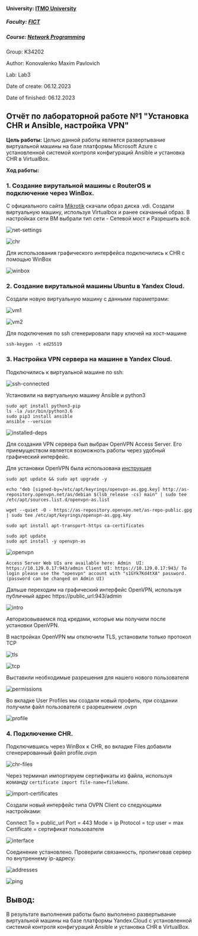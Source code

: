 #### University: [ITMO University](https://itmo.ru/ru/)

##### Faculty: [FICT](https://fict.itmo.ru)

##### Course: [Network Programming](https://itmo-ict-faculty.github.io/network-programming/)

Group: K34202

Author: Konovalenko Maxim Pavlovich

Lab: Lab3

Date of create: 06.12.2023

Date of finished: 06.12.2023

## Отчёт по лабораторной работе №1 "Установка CHR и Ansible, настройка VPN"

**Цель работы:** Целью данной работы является развертывание виртуальной машины на базе платформы Microsoft Azure с установленной системой контроля конфигураций Ansible и установка CHR в VirtualBox.

**Ход работы:**

### 1. Создание вирутальной машины с RouterOS и подключение через WinBox.

С официального сайта [Mikrotik](https://mikrotik.com/download/archive) скачали образ диска .vdi. Создали виртуальную машину, используя Virtualbox и ранее скачанный образ. В настройках сети ВМ выбрали тип сети - Сетевой мост и Разрешить всё.

![net-settings](img/network-config.jpg)

![chr](img/chr.jpg)

Для использования графического интерфейса подключились к CHR с помощью WinBox

![winbox](img/chr-winbox.jpg)

### 2. Создание вирутальной машины Ubuntu в Yandex Cloud.

Создали новую виртуальную машину с данными параметрами:

![vm1](img/vm-creating1.jpg)

![vm2](img/vm-creating2.jpg)

Для подключения по ssh сгенерировали пару ключей на хост-машине

```
ssh-keygen -t ed25519
```

### 3. Настройка VPN сервера на машине в Yandex Cloud.

Подключились к виртуальной машине по ssh:

![ssh-connected](img/vm-connected.jpg)

Установили на виртуальную машину Ansible и python3

```
sudo apt install python3-pip
ls -la /usr/bin/python3.6
sudo pip3 install ansible
ansible --version
```

![installed-deps](img/installed-deps.jpg)

Для создания VPN сервера был выбран OpenVPN Access Server. Его приемуществом является возможноть работы через удобный графический интерфейс.

Для установки OpenVPN была использована [инструкция](https://zacs-tech.com/how-to-install-openvpn-access-server-on-ubuntu-22-04/)

```
sudo apt update && sudo apt upgrade -y
```

```
echo "deb [signed-by=/etc/apt/keyrings/openvpn-as.gpg.key] http://as-repository.openvpn.net/as/debian $(lsb_release -cs) main" | sudo tee /etc/apt/sources.list.d/openvpn-as.list
```

```
wget --quiet -O - https://as-repository.openvpn.net/as-repo-public.gpg | sudo tee /etc/apt/keyrings/openvpn-as.gpg.key
```

```
sudo apt install apt-transport-https ca-certificates
```

```
sudo apt update
sudo apt install -y openvpn-as
```

![openvpn](img/openvpn.jpg)

`Access Server Web UIs are available here:
Admin  UI: https://10.129.0.17:943/admin
Client UI: https://10.129.0.17:943/
To login please use the "openvpn" account with "s1GYk7Kd4tXA" password.
(password can be changed on Admin UI)`

Дальше переходим на графический интерфейс OpenVPN, используя публичный адрес https://public_url:943/admin

![intro](img/intro.jpg)

Авторизовываемся под кредами, которые мы получили после установки OpenVPN.

В настройках OpenVPN мы отключили TLS, установили только протокол TCP

![tls](img/tls.jpg)

![tcp](img/tcp.jpg)

Выставили необходимые разрешения для нашего нового пользователя

![permissions](img/permissions.jpg)

Во вкладке User Profiles мы создали новый профиль, при создании получили файл пользователя с разрешением .ovpn

![profile](img/profile.jpg)

### 4. Подключение CHR.

Подключившись через WinBox к CHR, во вкладке Files добавили сгенерированный файл profile.ovpn

![chr-files](img/chr-files.jpg)

Через терминал импортируем сертификаты из файла, используя команду <code>certificate import file-name=fileName</code>.

![import-certificates](img/import-certificates.jpg)

Создали новый интерфейс типа OVPN Client со следующими настройками:

Connect To = public_url
Port = 443
Mode = ip
Protocol = tcp
user = max
Certificate = сертификат пользователя

![interface](img/interface.png)

Соединение установлено. Проверили связанность, пропинговав сервер по внутреннему ip-адресу:

![addresses](img/routerAddresses.jpg)

![ping](img/ping.jpg)

## Вывод:

В результате выполнения работы было выполнено развертывание виртуальной машины на базе платформы Yandex.Cloud с установленной системой контроля конфигураций Ansible и установка CHR в VirtualBox.

